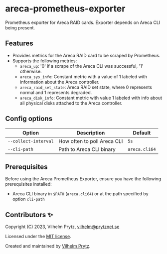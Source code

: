 # areca-prometheus-exporter

Prometheus exporter for Areca RAID cards. Exporter depends on Areca CLI being present.

## Features

- Provides metrics for the Areca RAID card to be scraped by Prometheus.
- Supports the following metrics:
  - `areca_up`: '0' if a scrape of the Areca CLI was successful, '1' otherwise.
  - `areca_sys_info`: Constant metric with a value of 1 labeled with information about the Areca controller.
  - `areca_raid_set_state`: Areca RAID set state, where 0 represents normal and 1 represents degraded.
  - `areca_disk_info`: Constant metric with value 1 labeled with info about all physical disks attached to the Areca controller.

## Config options

| Option               | Description                 | Default       |
| -------------------- | --------------------------- | ------------- |
| `--collect-interval` | How often to poll Areca CLI | `5s`          |
| `--cli-path`         | Path to Areca CLI binary    | `areca.cli64` |

## Prerequisites

Before using the Areca Prometheus Exporter, ensure you have the following prerequisites installed:

- Areca CLI binary in `$PATH` (`areca.cli64`) or at the path specified by option `cli-path`

## Contributors ✨

Copyright (C) 2023, Vilhelm Prytz, <vilhelm@prytznet.se>

Licensed under the [MIT license](LICENSE).

Created and maintained by [Vilhelm Prytz](https://github.com/vilhelmprytz).
